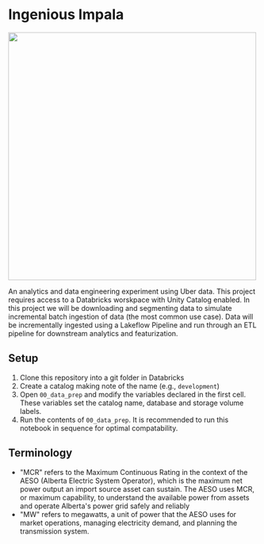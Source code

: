 # Ingenious Impala
<img src="https://tradebrains.in/features/wp-content/uploads/2022/01/Renewable-energy-Cover-Image-1080x675.jpg" width=500>

An analytics and data engineering experiment using Uber data. This project requires access to a Databricks worskpace with Unity Catalog enabled. In this project we will be downloading and segmenting data to simulate incremental batch ingestion of data (the most common use case). Data will be incrementally ingested using a Lakeflow Pipeline and run through an ETL pipeline for downstream analytics and featurization.

## Setup
1. Clone this repository into a git folder in Databricks
1. Create a catalog making note of the name (e.g., `development`)
1. Open `00_data_prep` and modify the variables declared in the first cell. These variables set the catalog name, database and storage volume labels.
1. Run the contents of `00_data_prep`. It is recommended to run this notebook in sequence for optimal compatability.

## Terminology
* "MCR" refers to the Maximum Continuous Rating in the context of the AESO (Alberta Electric System Operator), which is the maximum net power output an import source asset can sustain. The AESO uses MCR, or maximum capability, to understand the available power from assets and operate Alberta's power grid safely and reliably
* "MW" refers to megawatts, a unit of power that the AESO uses for market operations, managing electricity demand, and planning the transmission system. 
